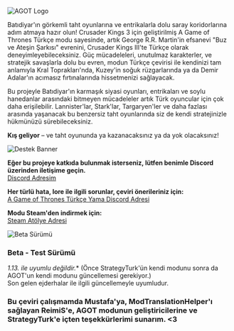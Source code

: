 ![AGOT Logo](https://i.imgur.com/wiysg2W.png)

Batıdiyar'ın görkemli taht oyunlarına ve entrikalarla dolu saray koridorlarına adım atmaya hazır olun! Crusader Kings 3 için geliştirilmiş A Game of Thrones Türkçe modu sayesinde, artık George R.R. Martin'in efsanevi "Buz ve Ateşin Şarkısı" evrenini, Crusader Kings III'te Türkçe olarak deneyimleyebileceksiniz. Güç mücadeleleri, unutulmaz karakterler, ve stratejik savaşlarla dolu bu evren, modun Türkçe çevirisi ile kendinizi tam anlamıyla Kral Toprakları'nda, Kuzey'in soğuk rüzgarlarında ya da Demir Adalar'ın acımasız fırtınalarında hissetmenizi sağlayacak.

Bu projeyle Batıdiyar'ın karmaşık siyasi oyunları, entrikaları ve soylu hanedanlar arasındaki bitmeyen mücadeleler artık Türk oyuncular için çok daha erişilebilir. Lannister'lar, Stark'lar, Targaryen'ler ve daha fazlası arasında yaşanacak bu benzersiz taht oyunlarında siz de kendi stratejinizle hükmünüzü sürebileceksiniz.

**Kış geliyor** – ve taht oyununda ya kazanacaksınız ya da yok olacaksınız!  


![Destek Banner](https://i.imgur.com/RCVeg6U.png)

**Eğer bu projeye katkıda bulunmak isterseniz, lütfen benimle Discord üzerinden iletişime geçin.**  
[Discord Adresim](https://discordapp.com/users/898443908042883082)

**Her türlü hata, lore ile ilgili sorunlar, çeviri önerileriniz için:**  
[A Game of Thrones Türkçe Yama Discord Adresi](https://discord.gg/xAXC9U7t)  

**Modu Steam'den indirmek için:**  
[Steam Atölye Adresi](https://steamcommunity.com/sharedfiles/filedetails/?id=3302953201)  

![Beta Sürümü](https://i.imgur.com/1qyq2mY.png)

### Beta - Test Sürümü
**1.13.* ile uyumlu değildir.** (Önce StrategyTurk'ün kendi modunu sonra da AGOT'un kendi modunu güncellemesi gerekiyor.)  
Son gelen ejderhalar ile ilgili güncellemeyle uyumludur.  


### Bu çeviri çalışmamda Mustafa'ya, ModTranslationHelper'ı sağlayan ReimiS'e, AGOT modunun geliştiricilerine ve StrategyTurk'e içten teşekkürlerimi sunarım. <3
